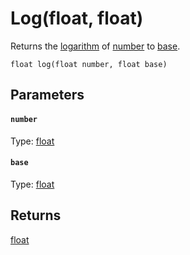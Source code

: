 

# Log(float, float)

Returns the [logarithm](https://en.wikipedia.org/wiki/Logarithm) of [number](#number) to [base](#base).

```
float log(float number, float base)
```

## Parameters

#### `number`
Type: [float](/MdDocs/Types/Float.md)

#### `base`
Type: [float](/MdDocs/Types/Float.md)

## Returns

[float](/MdDocs/Types/Float.md)

